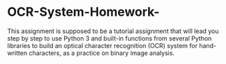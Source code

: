 # OCR-System-Homework-
This assignment is supposed to be a tutorial assignment that will lead you step by step to use Python 3 and built-in functions from several Python libraries to build an optical character recognition (OCR) system for hand-written characters, as a practice on binary image analysis.

